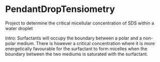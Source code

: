 # PendantDropTensiometry
Project to determine the critical micellular concentration of SDS within a water droplet

Intro: Surfactants will occupy the boundary between a polar and a non-polar medium. There is however a critical concentration where it is more energetically favourable for the surfactant to form micelles when the boundary between the two mediums is saturated with the surfactant. 
